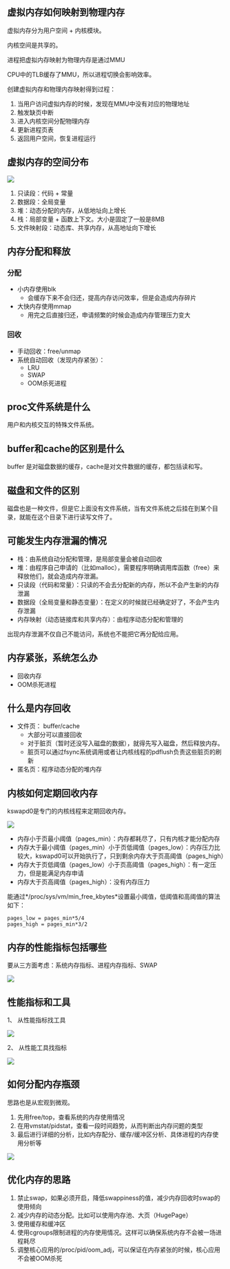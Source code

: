 
## 虚拟内存如何映射到物理内存

虚拟内存分为用户空间 + 内核模块。

内核空间是共享的。


进程把虚拟内存映射为物理内存是通过MMU

CPU中的TLB缓存了MMU，所以进程切换会影响效率。

创建虚拟内存和物理内存映射得到过程：

1. 当用户访问虚拟内存的时候，发现在MMU中没有对应的物理地址
2. 触发缺页中断
3. 进入内核空间分配物理内存
4. 更新进程页表
5. 返回用户空间，恢复进程运行


## 虚拟内存的空间分布

![](./vmem.png)

1. 只读段：代码 + 常量
2. 数据段：全局变量
3. 堆：动态分配的内存，从低地址向上增长
4. 栈：局部变量 + 函数上下文。大小是固定了一般是8MB
5. 文件映射段：动态库、共享内存，从高地址向下增长


## 内存分配和释放

### 分配

- 小内存使用blk
    + 会缓存下来不会归还，提高内存访问效率，但是会造成内存碎片
- 大快内存使用mmap
    + 用完之后直接归还，申请频繁的时候会造成内存管理压力变大


### 回收

- 手动回收：free/unmap
- 系统自动回收（发现内存紧张）：
    + LRU
    + SWAP
    + OOM杀死进程

## proc文件系统是什么

用户和内核交互的特殊文件系统。

## buffer和cache的区别是什么

buffer 是对磁盘数据的缓存，cache是对文件数据的缓存，都包括读和写。


## 磁盘和文件的区别

磁盘也是一种文件，但是它上面没有文件系统，当有文件系统之后挂在到某个目录，就能在这个目录下进行读写文件了。


## 可能发生内存泄漏的情况

- 栈：由系统自动分配和管理，是局部变量会被自动回收
- 堆：由程序自己申请的（比如malloc），需要程序明确调用库函数（free）来释放他们，就会造成内存泄漏。
- 只读段（代码和常量）：只读的不会去分配新的内存，所以不会产生新的内存泄漏
- 数据段（全局变量和静态变量）：在定义的时候就已经确定好了，不会产生内存泄漏
- 内存映射（动态链接库和共享内存）：由程序动态分配和管理的

出现内存泄漏不仅自己不能访问，系统也不能把它再分配给应用。

## 内存紧张，系统怎么办
- 回收内存
- OOM杀死进程


## 什么是内存回收

- 文件页： buffer/cache
    + 大部分可以直接回收
    + 对于脏页（暂时还没写入磁盘的数据），就得先写入磁盘，然后释放内存。
    + 脏页可以通过fsync系统调用或者让内核线程的pdflush负责这些脏页的刷新
- 匿名页：程序动态分配的堆内存

## 内核如何定期回收内存


kswapd0是专门的内核线程来定期回收内存。

![](./kswapd0.png)

- 内存小于页最小阈值（pages_min）：内存都耗尽了，只有内核才能分配内存
- 内存大于最小阈值（pages_min）小于页低阈值（pages_low）：内存压力比较大，kswapd0可以开始执行了，只到剩余内存大于页高阈值（pages_high）
- 内存大于页低阈值（pages_low）小于页高阈值（pages_high）：有一定压力，但是能满足内存申请
- 内存大于页高阈值（pages_high）：没有内存压力


能通过*/proc/sys/vm/min_free_kbytes*设置最小阈值，低阈值和高阈值的算法如下：
```shell
pages_low = pages_min*5/4
pages_high = pages_min*3/2
```

## 内存的性能指标包括哪些

要从三方面考虑：系统内存指标、进程内存指标、SWAP

![](./mem_quota.png)


## 性能指标和工具

1、 从性能指标找工具

![](./quota_to_tool.png)

2、 从性能工具找指标

![](./tool_to_quota.png)

## 如何分配内存瓶颈

思路也是从宏观到微观。
1. 先用free/top，查看系统的内存使用情况
2. 在用vmstat/pidstat，查看一段时间趋势，从而判断出内存问题的类型
3. 最后进行详细的分析，比如内存配分、缓存/缓冲区分析、具体进程的内存使用分析等

![](./mem_analy.png)

## 优化内存的思路

1. 禁止swap，如果必须开启，降低swappiness的值，减少内存回收时swap的使用倾向
2. 减少内存的动态分配。比如可以使用内存池、大页（HugePage）
3. 使用缓存和缓冲区
4. 使用cgroups限制进程的内存使用情况。这样可以确保系统内存不会被一场进程耗尽
5. 调整核心应用的/proc/pid/oom_adj，可以保证在内存紧张的时候，核心应用不会被OOM杀死
